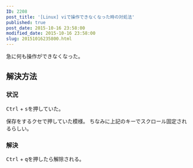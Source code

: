 ```yaml
---
ID: 2208
post_title: '[Linux] viで操作できなくなった時の対処法'
published: true
post_date: 2015-10-16 23:58:00
modified_date: 2015-10-16 23:58:00
slug: 20151016235800.html
---
```

急に何も操作ができなくなった。
<!--more-->
<h2>解決方法</h2>
<h3>状況</h3>
<kbd>Ctrl</kbd> + <kbd>s</kbd>を押していた。

保存をするクセで押していた模様。
ちなみに上記のキーでスクロール固定されるらしい。

<h3>解決</h3>
<kbd>Ctrl</kbd> + <kbd>q</kbd>を押したら解除される。